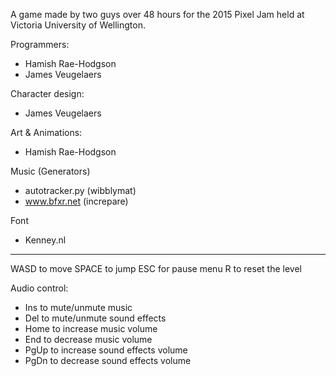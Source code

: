 A game made by two guys over 48 hours for the 2015
Pixel Jam held at Victoria University of Wellington.

Programmers:
 - Hamish Rae-Hodgson
 - James Veugelaers

Character design:
 - James Veugelaers

Art & Animations:
 - Hamish Rae-Hodgson

Music (Generators)
 - autotracker.py (wibblymat)
 - www.bfxr.net (increpare)

Font
 - Kenney.nl

----------------------------------------------------

WASD to move
SPACE to jump
ESC for pause menu
R to reset the level

Audio control:
 - Ins to mute/unmute music
 - Del to mute/unmute sound effects
 - Home to increase music volume
 - End to decrease music volume
 - PgUp to increase sound effects volume
 - PgDn to decrease sound effects volume
